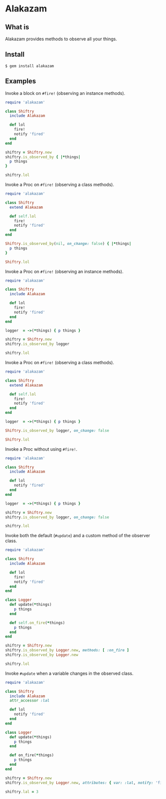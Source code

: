 Alakazam
=========

What is
-------
Alakazam provides methods to observe all your things.

Install
-------
`$ gem install alakazam`

Examples
-------

Invoke a block on `#fire!` (observing an instance methods).
```ruby
require 'alakazam'

class Shiftry
  include Alakazam

  def lol
    fire!
    notify 'fired'
  end
end

shiftry = Shiftry.new
shiftry.is_observed_by { |*things|
  p things
}

shiftry.lol
```

Invoke a Proc on `#fire!` (observing a class methods).
```ruby
require 'alakazam'

class Shiftry
  extend Alakazam

  def self.lol
    fire!
    notify 'fired'
  end
end

Shiftry.is_observed_by(nil, on_change: false) { |*things|
  p things
}

Shiftry.lol
```

Invoke a Proc on `#fire!` (observing an instance methods).
```ruby
require 'alakazam'

class Shiftry
  include Alakazam

  def lol
    fire!
    notify 'fired'
  end
end

logger  = ->(*things) { p things }

shiftry = Shiftry.new
shiftry.is_observed_by logger

shiftry.lol
```

Invoke a Proc on `#fire!` (observing a class methods).
```ruby
require 'alakazam'

class Shiftry
  extend Alakazam

  def self.lol
    fire!
    notify 'fired'
  end
end

logger  = ->(*things) { p things }

Shiftry.is_observed_by logger, on_change: false

Shiftry.lol
```

Invoke a Proc without using `#fire!`.
```ruby
require 'alakazam'

class Shiftry
  include Alakazam

  def lol
    notify 'fired'
  end
end

logger  = ->(*things) { p things }

shiftry = Shiftry.new
shiftry.is_observed_by logger, on_change: false

shiftry.lol
```

Invoke both the default (`#update`) and a custom method of the observer class.
```ruby
require 'alakazam'

class Shiftry
  include Alakazam

  def lol
    fire!
    notify 'fired'
  end
end

class Logger
  def update(*things)
    p things
  end

  def self.on_fire(*things)
    p things
  end
end

shiftry = Shiftry.new
shiftry.is_observed_by Logger.new, methods: [ :on_fire ]
shiftry.is_observed_by Logger.new

shiftry.lol
```

Invoke `#update` when a variable changes in the observed class.
```ruby
require 'alakazam'

class Shiftry
  include Alakazam
  attr_accessor :lal

  def lol
    notify 'fired'
  end
end

class Logger
  def update(*things)
    p things
  end

  def on_fire(*things)
    p things
  end
end

shiftry = Shiftry.new
shiftry.is_observed_by Logger.new, attributes: { var: :lal, notify: 'fired' }

shiftry.lal = 3
```